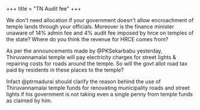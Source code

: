 +++
title = "TN Audit fee"
+++

We don't need allocation if your government doesn't allow encroachment of temple lands through your officials. Moreover is the finance minister unaware of 14% admin fee and 4% audit fee imposed by hrce on temples of the state? Where do you think the revenue for HRCE comes from?

As per the announcements made by @PKSekarbabu yesterday, Thiruvannamalai temple will pay electricity charges for street lights & repairing costs for roads around the temple. So will the govt allot road tax paid by residents in these places to the temple?

Infact @ptrmadurai should clarify the reason behind the use of Thiruvannamalai temple funds for renovating municipality roads and street lights if his government is not taking even a single penny from temple funds as claimed by him.